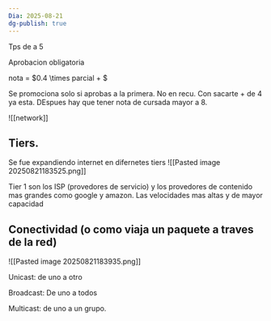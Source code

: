 ```yaml
---
Dia: 2025-08-21
dg-publish: true
---
```

Tps de a 5

Aprobacion obligatoria 

nota = $0.4 \times parcial + $


Se promociona solo si aprobas a la primera. No en recu. Con sacarte + de 4 ya esta. DEspues hay que tener nota de cursada mayor a 8.


![[network]]


## Tiers. 


Se fue expandiendo internet en difernetes tiers
![[Pasted image 20250821183525.png]]

Tier 1 son los ISP (provedores de servicio) y los provedores de contenido mas grandes como google y amazon. Las velocidades mas altas y de mayor capacidad


## Conectividad (o como viaja un paquete a traves de la red)

![[Pasted image 20250821183935.png]]


Unicast: de uno a otro

Broadcast: De uno a todos

Multicast: de uno a un grupo.